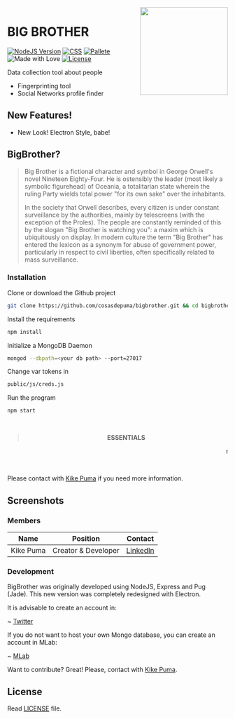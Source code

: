 <img src="https://cdn.rawgit.com/CosasDePuma/BigBrother/cd329955/public/icons/bigbrother.svg" height="200" align="right">

# BIG BROTHER

[![NodeJS Version](https://img.shields.io/badge/nodejs-8.1.4-yellowgreen.svg?style=flat)](https://nodejs.org/es/download/package-manager/)
[![CSS](https://img.shields.io/badge/stylesheet-photonkit-abb2bf.svg?style=flat)](http://photonkit.com)
[![Pallete](https://img.shields.io/badge/pallete-apparatus-282c34.svg?style=flat)](https://github.com/Or3stis/apparatus)
![Made with Love](https://img.shields.io/badge/made%20with-<3-red.svg?style=flat)
[![License](https://img.shields.io/github/license/CosasDePuma/BigBrother.svg)](https://github.com/CosasDePuma/BigBrother/blob/master/LICENSE)

Data collection tool about people

  - Fingerprinting tool
  - Social Networks profile finder

## New Features!

  - New Look! Electron Style, babe!

## BigBrother?

> Big Brother is a fictional character and symbol in George Orwell's novel Nineteen Eighty-Four. He is ostensibly the leader (most likely a symbolic figurehead) of Oceania, a totalitarian state wherein the ruling Party wields total power "for its own sake" over the inhabitants.
> 
> In the society that Orwell describes, every citizen is under constant surveillance by the authorities, mainly by telescreens (with the exception of the Proles). The people are constantly reminded of this by the slogan "Big Brother is watching you": a maxim which is ubiquitously on display. In modern culture the term "Big Brother" has entered the lexicon as a synonym for abuse of government power, particularly in respect to civil liberties, often specifically related to mass surveillance.

### Installation

Clone or download the Github project
```sh
git clone https://github.com/cosasdepuma/bigbrother.git && cd bigbrother
```

Install the requirements
```js
npm install
```

Initialize a MongoDB Daemon
```sh
mongod --dbpath=<your db path> --port=27017
```

Change  var tokens in 
```sh
public/js/creds.js
```

Run the program
```js
npm start
```

&nbsp;
> <p align="center"><b> ESSENTIALS </b><p>
<p align="center"><marquee> mongo nodejs npm electron </marquee><p></br>

Please contact with [Kike Puma](https://linkedin.com/in/kikepuma) if you need more information.

## Screenshots



### Members

| Name | Position | Contact |
| ------ | ------ | ------ |
| Kike Puma | Creator & Developer | [LinkedIn](https://linkedin.com/in/kikepuma) |


### Development

BigBrother was originally developed using NodeJS, Express and Pug (Jade).
This new version was completely redesigned with Electron.

It is advisable to create an account in:

~ [Twitter](https://apps.twitter.com/)

If you do not want to host your own Mongo database, you can create an account in MLab:

~ [MLab](https://mlab.com/)


Want to contribute? Great!
Please, contact with [Kike Puma](https://linkedin.com/in/kikepuma).

License
----
Read [LICENSE](https://github.com/CosasDePuma/BigBrother/blob/master/LICENSE) file.
